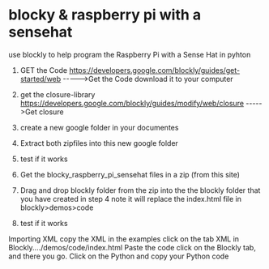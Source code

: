 # blocky & raspberry pi with a sensehat
use blockly to help program the Raspberry Pi with a Sense Hat in pyhton

1) GET the Code 
https://developers.google.com/blockly/guides/get-started/web    ----->Get the Code
download it to your computer
2) get the closure-library
https://developers.google.com/blockly/guides/modify/web/closure   ----->Get closure
3) create a  new google folder in your documentes
4) Extract both zipfiles into this new google folder
5) test if it works

6) Get the blocky_raspberry_pi_sensehat  files in a zip (from this site)
7) Drag and drop blockly folder from the zip into the the blockly folder that you have created in step 4
 note it will replace the index.html file in blockly>demos>code
 
8) test if it works

Importing XML
copy the XML in the examples
click on the tab XML in Blockly..../demos/code/index.html
Paste the code
click on the Blockly tab, and there you go.
Click on the Python and copy your Python code

